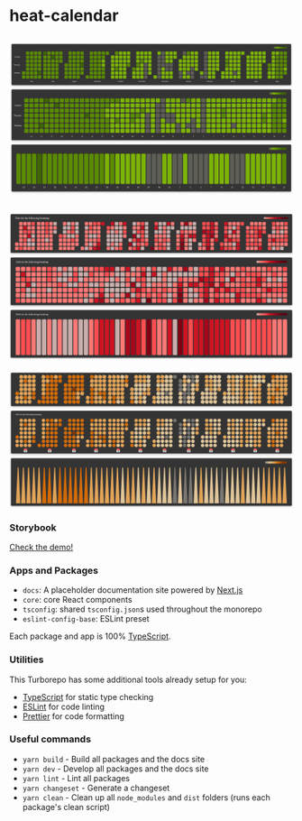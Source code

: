 # heat-calendar

![alt text](assets/green.png)
---
![alt text](assets/red.png)
---
![alt text](assets/orange.png)

### Storybook
[Check the demo!](https://64933d96f051a7fde266e6dd-zcvvezwjhb.chromatic.com/?path=/docs/heat-calendar--docs)

### Apps and Packages

- `docs`: A placeholder documentation site powered by [Next.js](https://nextjs.org/)
- `core`: core React components
- `tsconfig`: shared `tsconfig.json`s used throughout the monorepo
- `eslint-config-base`: ESLint preset

Each package and app is 100% [TypeScript](https://www.typescriptlang.org/).

### Utilities

This Turborepo has some additional tools already setup for you:

- [TypeScript](https://www.typescriptlang.org/) for static type checking
- [ESLint](https://eslint.org/) for code linting
- [Prettier](https://prettier.io) for code formatting

### Useful commands

- `yarn build` - Build all packages and the docs site
- `yarn dev` - Develop all packages and the docs site
- `yarn lint` - Lint all packages
- `yarn changeset` - Generate a changeset
- `yarn clean` - Clean up all `node_modules` and `dist` folders (runs each package's clean script)

